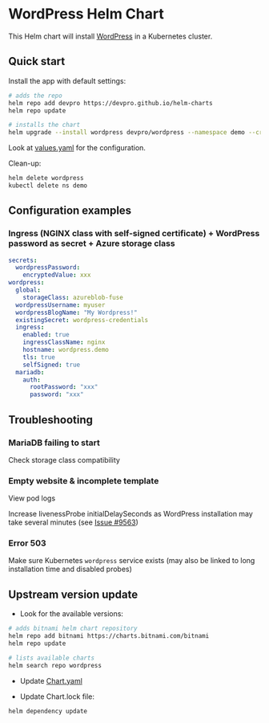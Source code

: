 # WordPress Helm Chart

This Helm chart will install [WordPress](https://wordpress.com/) in a Kubernetes cluster.

## Quick start

Install the app with default settings:

```bash
# adds the repo
helm repo add devpro https://devpro.github.io/helm-charts
helm repo update

# installs the chart
helm upgrade --install wordpress devpro/wordpress --namespace demo --create-namespace
```

Look at [values.yaml](values.yaml) for the configuration.

Clean-up:

```bash
helm delete wordpress
kubectl delete ns demo
```

## Configuration examples

### Ingress (NGINX class with self-signed certificate) + WordPress password as secret + Azure storage class

```yaml
secrets:
  wordpressPassword:
    encryptedValue: xxx
wordpress:
  global:
    storageClass: azureblob-fuse
  wordpressUsername: myuser
  wordpressBlogName: "My Wordpress!"
  existingSecret: wordpress-credentials
  ingress:
    enabled: true
    ingressClassName: nginx
    hostname: wordpress.demo
    tls: true
    selfSigned: true
  mariadb:
    auth:
      rootPassword: "xxx"
      password: "xxx"
```

## Troubleshooting

### MariaDB failing to start

Check storage class compatibility

### Empty website & incomplete template

View pod logs

Increase livenessProbe initialDelaySeconds as WordPress installation may take several minutes (see [Issue #9563](https://github.com/bitnami/charts/issues/9563))

### Error 503

Make sure Kubernetes `wordpress` service exists (may also be linked to long installation time and disabled probes)

## Upstream version update

- Look for the available versions:

```bash
# adds bitnami helm chart repository
helm repo add bitnami https://charts.bitnami.com/bitnami
helm repo update

# lists available charts
helm search repo wordpress
```

- Update [Chart.yaml](Chart.yaml)

- Update Chart.lock file:

```bash
helm dependency update
```
